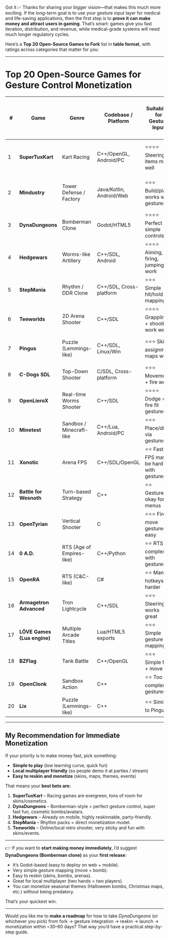 Got it ✅ Thanks for sharing your bigger vision—that makes this much more exciting. If the long-term goal is to use your gesture input layer for medical and life-saving applications, then the first step is to **prove it can make money and attract users in gaming**. That’s smart: games give you fast iteration, distribution, and revenue, while medical-grade systems will need much longer regulatory cycles.

Here’s a **Top 20 Open-Source Games to Fork** list in **table format**, with ratings across categories that matter for you:

---

# Top 20 Open-Source Games for Gesture Control Monetization

| #  | Game                        | Genre                     | Codebase / Platform      | Suitability for Gesture Input         | Popularity Potential               | Ease of Forking & Reskin | Monetization (Cosmetics/Events) | Overall Quick Win Score (⭐ out of 5) |
| -- | --------------------------- | ------------------------- | ------------------------ | ------------------------------------- | ---------------------------------- | ------------------------ | ------------------------------- | ------------------------------------ |
| 1  | **SuperTuxKart**            | Kart Racing               | C++/OpenGL, Android/PC   | ⭐⭐⭐⭐ Steering + items map well        | ⭐⭐⭐⭐ Mario Kart-like mass appeal   | ⭐⭐⭐ Medium reskin        | ⭐⭐⭐⭐ New karts/skins/tracks     | ⭐⭐⭐⭐                                 |
| 2  | **Mindustry**               | Tower Defense / Factory   | Java/Kotlin, Android/Web | ⭐⭐⭐ Build/place works with gestures   | ⭐⭐⭐⭐ Strong tower defense audience | ⭐⭐⭐ Easy map reskin      | ⭐⭐⭐⭐ Unit/skin packs            | ⭐⭐⭐⭐                                 |
| 3  | **DynaDungeons**            | Bomberman Clone           | Godot/HTML5              | ⭐⭐⭐⭐ Perfect simple controls          | ⭐⭐⭐ Classic local multiplayer      | ⭐⭐⭐ Easy reskin          | ⭐⭐⭐⭐ Skins & seasonal maps      | ⭐⭐⭐⭐                                 |
| 4  | **Hedgewars**               | Worms-like Artillery      | C++/SDL, Android         | ⭐⭐⭐⭐ Aiming, firing, jumping work     | ⭐⭐⭐⭐ Party game proven             | ⭐⭐⭐ Medium               | ⭐⭐⭐⭐ Skins & maps               | ⭐⭐⭐⭐                                 |
| 5  | **StepMania**               | Rhythm / DDR Clone        | C++/SDL, Cross-platform  | ⭐⭐⭐ Simple hit/hold mapping           | ⭐⭐⭐⭐ Rhythm fans huge              | ⭐⭐⭐ Easy to add songs    | ⭐⭐⭐⭐ Sell song packs/avatars    | ⭐⭐⭐⭐                                 |
| 6  | **Teeworlds**               | 2D Arena Shooter          | C++/SDL                  | ⭐⭐⭐⭐ Grappling + shooting work well   | ⭐⭐⭐⭐ Retro + online/local          | ⭐⭐⭐ Easy                 | ⭐⭐⭐⭐ Skins + CTF events         | ⭐⭐⭐⭐                                 |
| 7  | **Pingus**                  | Puzzle (Lemmings-like)    | C++/SDL, Linux/Win       | ⭐⭐⭐ Skill assignment maps well        | ⭐⭐ Niche but family-friendly       | ⭐⭐⭐ Easy level reskin    | ⭐⭐⭐ DLC puzzle packs            | ⭐⭐⭐                                  |
| 8  | **C-Dogs SDL**              | Top-Down Shooter          | C/SDL, Cross-platform    | ⭐⭐⭐ Movement + fire work              | ⭐⭐⭐ Local multiplayer              | ⭐⭐⭐ Medium               | ⭐⭐⭐ Campaign packs & skins      | ⭐⭐⭐                                  |
| 9  | **OpenLieroX**              | Real-time Worms Shooter   | C++/SDL                  | ⭐⭐⭐⭐ Dodge + fire fit gestures        | ⭐⭐⭐ Cult classic                   | ⭐⭐ Harder to reskin      | ⭐⭐⭐ Weapon/skin packs           | ⭐⭐⭐                                  |
| 10 | **Minetest**                | Sandbox / Minecraft-like  | C++/Lua, Android/PC      | ⭐⭐⭐ Place/dig via gestures            | ⭐⭐⭐⭐ Sandbox = huge market         | ⭐⭐ Complex to reskin     | ⭐⭐⭐ Texture/skin packs          | ⭐⭐⭐                                  |
| 11 | **Xonotic**                 | Arena FPS                 | C++/SDL/OpenGL           | ⭐⭐ Fast FPS may be hard with gestures | ⭐⭐⭐ FPS fans                       | ⭐⭐ Hard                  | ⭐⭐ Weapon skins                 | ⭐⭐                                   |
| 12 | **Battle for Wesnoth**      | Turn-based Strategy       | C++                      | ⭐⭐ Gestures okay for menus            | ⭐⭐ Niche strategy                  | ⭐⭐ Heavy text UI         | ⭐⭐ Campaign DLC                 | ⭐⭐                                   |
| 13 | **OpenTyrian**              | Vertical Shooter          | C                        | ⭐⭐⭐ Fire + move gestures easy         | ⭐⭐⭐ Retro appeal                   | ⭐⭐⭐ Simple reskin        | ⭐⭐⭐ Ship/skin packs             | ⭐⭐⭐                                  |
| 14 | **0 A.D.**                  | RTS (Age of Empires-like) | C++/Python               | ⭐⭐ RTS complex with gestures          | ⭐⭐⭐ RTS audience                   | ⭐⭐ Hard                  | ⭐⭐ Map packs                    | ⭐⭐                                   |
| 15 | **OpenRA**                  | RTS (C\&C-like)           | C#                       | ⭐⭐ Many hotkeys, harder               | ⭐⭐⭐ Nostalgia fans                 | ⭐⭐ Medium                | ⭐⭐ Cosmetic reskins             | ⭐⭐                                   |
| 16 | **Armagetron Advanced**     | Tron Lightcycle           | C++/SDL                  | ⭐⭐⭐ Steering works great              | ⭐⭐⭐ Quick-play appeal              | ⭐⭐⭐ Easy reskin          | ⭐⭐⭐ Skins & maps                | ⭐⭐⭐                                  |
| 17 | **LÖVE Games (Lua engine)** | Multiple Arcade Titles    | Lua/HTML5 exports        | ⭐⭐⭐ Simple gesture mapping            | ⭐⭐⭐ Flexible small games           | ⭐⭐⭐ Easy                 | ⭐⭐⭐ Cosmetics easily added      | ⭐⭐⭐                                  |
| 18 | **BZFlag**                  | Tank Battle               | C++/OpenGL               | ⭐⭐⭐ Simple fire + move                | ⭐⭐ Niche multiplayer               | ⭐⭐ Dated graphics        | ⭐⭐ Tank skins                   | ⭐⭐                                   |
| 19 | **OpenClonk**               | Sandbox Action            | C++                      | ⭐⭐ Too complex gestures               | ⭐⭐ Small audience                  | ⭐⭐ Medium                | ⭐⭐ DLC packs                    | ⭐⭐                                   |
| 20 | **Lix**                     | Puzzle (Lemmings-like)    | C++                      | ⭐⭐ Similar to Pingus                  | ⭐ Small audience                   | ⭐⭐ Medium                | ⭐⭐ Puzzle packs                 | ⭐⭐                                   |

---

## My Recommendation for **Immediate Monetization**

If your priority is to make money fast, pick something:

* **Simple to play** (low learning curve, quick fun)
* **Local multiplayer friendly** (so people demo it at parties / stream)
* **Easy to reskin and monetize** (skins, maps, themes, events)

That means your **best bets are:**

1. **SuperTuxKart** – Racing games are evergreen, tons of room for skins/cosmetics.
2. **DynaDungeons** – Bomberman-style = perfect gesture control, super fast fun, cosmetic bombs/avatars.
3. **Hedgewars** – Already on mobile, highly reskinnable, party-friendly.
4. **StepMania** – Rhythm packs = direct monetization model.
5. **Teeworlds** – Online/local retro shooter, very sticky and fun with skins/events.

---

👉 If you want to **start making money immediately**, I’d suggest **DynaDungeons (Bomberman clone)** as your **first release**:

* It’s Godot-based (easy to deploy on web + mobile).
* Very simple gesture mapping (move + bomb).
* Easy to reskin (skins, bombs, arenas).
* Great for local multiplayer (two hands = two players).
* You can monetize seasonal themes (Halloween bombs, Christmas maps, etc.) without being predatory.

That’s your quickest win.

---

Would you like me to **make a roadmap** for how to take *DynaDungeons* (or whichever you pick) from fork → gesture integration → reskin → launch → monetization within \~30–60 days? That way you’d have a practical step-by-step guide.
